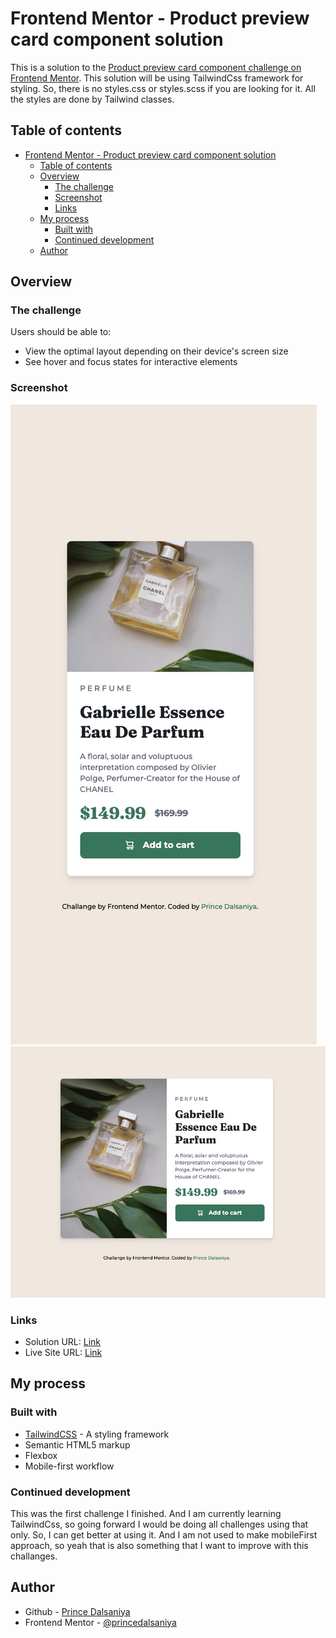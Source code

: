 # Frontend Mentor - Product preview card component solution

This is a solution to the [Product preview card component challenge on Frontend Mentor](https://www.frontendmentor.io/challenges/product-preview-card-component-GO7UmttRfa). This solution will be using TailwindCss framework for styling. So, there is no styles.css or styles.scss if you are looking for it. All the styles are done by Tailwind classes.

## Table of contents

- [Frontend Mentor - Product preview card component solution](#frontend-mentor---product-preview-card-component-solution)
  - [Table of contents](#table-of-contents)
  - [Overview](#overview)
    - [The challenge](#the-challenge)
    - [Screenshot](#screenshot)
    - [Links](#links)
  - [My process](#my-process)
    - [Built with](#built-with)
    - [Continued development](#continued-development)
  - [Author](#author)

## Overview

### The challenge

Users should be able to:

- View the optimal layout depending on their device's screen size
- See hover and focus states for interactive elements

### Screenshot

![](./screenshot-mobile.jpg)
![](./screenshot-desktop.jpg)

### Links

- Solution URL: [Link](https://your-solution-url.com)
- Live Site URL: [Link](https://your-live-site-url.com)

## My process

### Built with

- [TailwindCSS](https://tailwindcss.com/) - A styling framework
- Semantic HTML5 markup
- Flexbox
- Mobile-first workflow

### Continued development

This was the first challenge I finished. And I am currently learning TailwindCss, so going forward I would be doing all challenges using that only. So, I can get better at using it. And I am not used to make mobileFirst approach, so yeah that is also something that I want to improve with this challanges.

## Author

- Github - [Prince Dalsaniya](https://github.com/princedalsaniya)
- Frontend Mentor - [@princedalsaniya](https://www.frontendmentor.io/profile/princedalsaniya)
